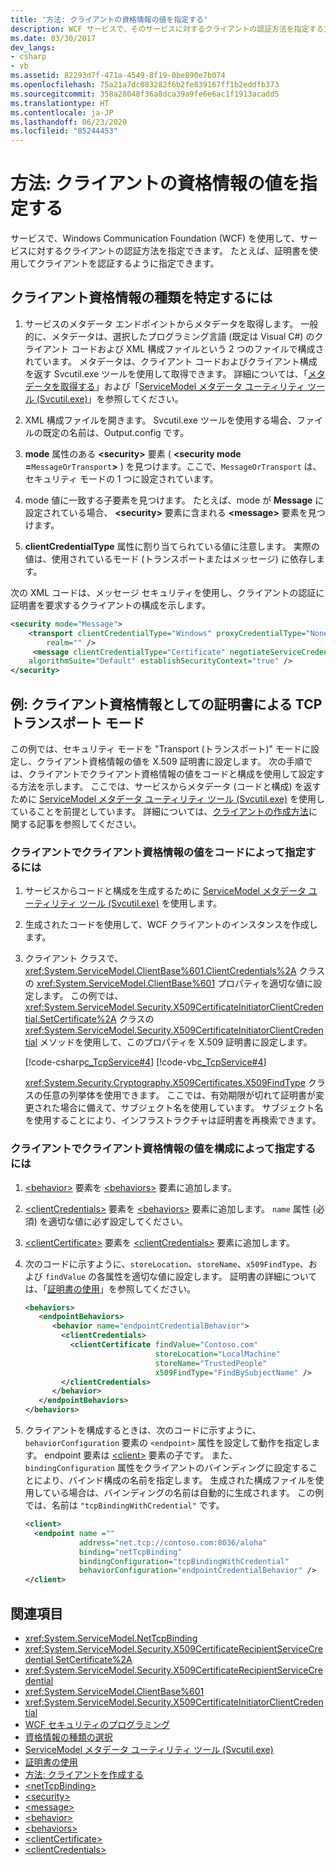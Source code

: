 ```yaml
---
title: '方法: クライアントの資格情報の値を指定する'
description: WCF サービスで、そのサービスに対するクライアントの認証方法を指定する方法について説明します。 この例では、X.509 証明書とトランスポート モードを指定します。
ms.date: 03/30/2017
dev_langs:
- csharp
- vb
ms.assetid: 82293d7f-471a-4549-8f19-0be890e7b074
ms.openlocfilehash: 75a21a7dc083282f6b2fe839167ff1b2eddfb373
ms.sourcegitcommit: 358a28048f36a8dca39a9fe6e6ac1f1913acadd5
ms.translationtype: HT
ms.contentlocale: ja-JP
ms.lasthandoff: 06/23/2020
ms.locfileid: "85244453"
---
```

# <a name="how-to-specify-client-credential-values"></a>方法: クライアントの資格情報の値を指定する

サービスで、Windows Communication Foundation (WCF) を使用して、サービスに対するクライアントの認証方法を指定できます。 たとえば、証明書を使用してクライアントを認証するように指定できます。

## <a name="to-determine-the-client-credential-type"></a>クライアント資格情報の種類を特定するには

1. サービスのメタデータ エンドポイントからメタデータを取得します。 一般的に、メタデータは、選択したプログラミング言語 (既定は Visual C#) のクライアント コードおよび XML 構成ファイルという 2 つのファイルで構成されています。 メタデータは、クライアント コードおよびクライアント構成を返す Svcutil.exe ツールを使用して取得できます。 詳細については、「[メタデータを取得する](./feature-details/retrieving-metadata.md)」および「[ServiceModel メタデータ ユーティリティ ツール (Svcutil.exe)](servicemodel-metadata-utility-tool-svcutil-exe.md)」を参照してください。

2. XML 構成ファイルを開きます。 Svcutil.exe ツールを使用する場合、ファイルの既定の名前は、Output.config です。

3. **mode** 属性のある **\<security>** 要素 ( **\<security mode =**`MessageOrTransport`**>** ) を見つけます。ここで、`MessageOrTransport` は、セキュリティ モードの 1 つに設定されています。

4. mode 値に一致する子要素を見つけます。 たとえば、mode が **Message** に設定されている場合、 **\<security>** 要素に含まれる **\<message>** 要素を見つけます。

5. **clientCredentialType** 属性に割り当てられている値に注意します。 実際の値は、使用されているモード (トランスポートまたはメッセージ) に依存します。

次の XML コードは、メッセージ セキュリティを使用し、クライアントの認証に証明書を要求するクライアントの構成を示します。

```xml
<security mode="Message">
    <transport clientCredentialType="Windows" proxyCredentialType="None"
        realm="" />
     <message clientCredentialType="Certificate" negotiateServiceCredential="true"
    algorithmSuite="Default" establishSecurityContext="true" />
</security>
```

## <a name="example-tcp-transport-mode-with-certificate-as-client-credential"></a>例: クライアント資格情報としての証明書による TCP トランスポート モード

この例では、セキュリティ モードを "Transport (トランスポート)" モードに設定し、クライアント資格情報の値を X.509 証明書に設定します。 次の手順では、クライアントでクライアント資格情報の値をコードと構成を使用して設定する方法を示します。 ここでは、サービスからメタデータ (コードと構成) を返すために [ServiceModel メタデータ ユーティリティ ツール (Svcutil.exe)](servicemodel-metadata-utility-tool-svcutil-exe.md) を使用していることを前提としています。 詳細については、[クライアントの作成方法](how-to-create-a-wcf-client.md)に関する記事を参照してください。

### <a name="to-specify-the-client-credential-value-on-the-client-in-code"></a>クライアントでクライアント資格情報の値をコードによって指定するには

1. サービスからコードと構成を生成するために [ServiceModel メタデータ ユーティリティ ツール (Svcutil.exe)](servicemodel-metadata-utility-tool-svcutil-exe.md) を使用します。

2. 生成されたコードを使用して、WCF クライアントのインスタンスを作成します。

3. クライアント クラスで、<xref:System.ServiceModel.ClientBase%601.ClientCredentials%2A> クラスの <xref:System.ServiceModel.ClientBase%601> プロパティを適切な値に設定します。 この例では、<xref:System.ServiceModel.Security.X509CertificateInitiatorClientCredential.SetCertificate%2A> クラスの <xref:System.ServiceModel.Security.X509CertificateInitiatorClientCredential> メソッドを使用して、このプロパティを X.509 証明書に設定します。

     [!code-csharp[c_TcpService#4](../../../samples/snippets/csharp/VS_Snippets_CFX/c_tcpservice/cs/source.cs#4)]
     [!code-vb[c_TcpService#4](../../../samples/snippets/visualbasic/VS_Snippets_CFX/c_tcpservice/vb/source.vb#4)]

     <xref:System.Security.Cryptography.X509Certificates.X509FindType> クラスの任意の列挙体を使用できます。 ここでは、有効期限が切れて証明書が変更された場合に備えて、サブジェクト名を使用しています。 サブジェクト名を使用することにより、インフラストラクチャは証明書を再検索できます。

### <a name="to-specify-the-client-credential-value-on-the-client-in-configuration"></a>クライアントでクライアント資格情報の値を構成によって指定するには

1. [\<behavior>](../configure-apps/file-schema/wcf/behavior-of-endpointbehaviors.md) 要素を [\<behaviors>](../configure-apps/file-schema/wcf/behaviors.md) 要素に追加します。

2. [\<clientCredentials>](../configure-apps/file-schema/wcf/clientcredentials.md) 要素を [\<behaviors>](../configure-apps/file-schema/wcf/behaviors.md) 要素に追加します。 `name` 属性 (必須) を適切な値に必ず設定してください。

3. [\<clientCertificate>](../configure-apps/file-schema/wcf/clientcertificate-of-servicecredentials.md) 要素を [\<clientCredentials>](../configure-apps/file-schema/wcf/clientcredentials.md) 要素に追加します。

4. 次のコードに示すように、`storeLocation`、`storeName`、`x509FindType`、および `findValue` の各属性を適切な値に設定します。 証明書の詳細については、「[証明書の使用](./feature-details/working-with-certificates.md)」を参照してください。

    ```xml
    <behaviors>
       <endpointBehaviors>
          <behavior name="endpointCredentialBehavior">
            <clientCredentials>
              <clientCertificate findValue="Contoso.com"
                                 storeLocation="LocalMachine"
                                 storeName="TrustedPeople"
                                 x509FindType="FindBySubjectName" />
            </clientCredentials>
          </behavior>
       </endpointBehaviors>
    </behaviors>
    ```

5. クライアントを構成するときは、次のコードに示すように、`behaviorConfiguration` 要素の `<endpoint>` 属性を設定して動作を指定します。 endpoint 要素は [\<client>](../configure-apps/file-schema/wcf/client.md) 要素の子です。 また、`bindingConfiguration` 属性をクライアントのバインディングに設定することにより、バインド構成の名前を指定します。 生成された構成ファイルを使用している場合は、バインディングの名前は自動的に生成されます。 この例では、名前は `"tcpBindingWithCredential"` です。

    ```xml
    <client>
      <endpoint name =""
                address="net.tcp://contoso.com:8036/aloha"
                binding="netTcpBinding"
                bindingConfiguration="tcpBindingWithCredential"
                behaviorConfiguration="endpointCredentialBehavior" />
    </client>
    ```

## <a name="see-also"></a>関連項目

- <xref:System.ServiceModel.NetTcpBinding>
- <xref:System.ServiceModel.Security.X509CertificateRecipientServiceCredential.SetCertificate%2A>
- <xref:System.ServiceModel.Security.X509CertificateRecipientServiceCredential>
- <xref:System.ServiceModel.ClientBase%601>
- <xref:System.ServiceModel.Security.X509CertificateInitiatorClientCredential>
- [WCF セキュリティのプログラミング](./feature-details/programming-wcf-security.md)
- [資格情報の種類の選択](./feature-details/selecting-a-credential-type.md)
- [ServiceModel メタデータ ユーティリティ ツール (Svcutil.exe)](servicemodel-metadata-utility-tool-svcutil-exe.md)
- [証明書の使用](./feature-details/working-with-certificates.md)
- [方法: クライアントを作成する](how-to-create-a-wcf-client.md)
- [\<netTcpBinding>](../configure-apps/file-schema/wcf/nettcpbinding.md)
- [\<security>](../configure-apps/file-schema/wcf/security-of-nettcpbinding.md)
- [\<message>](../configure-apps/file-schema/wcf/message-element-of-nettcpbinding.md)
- [\<behavior>](../configure-apps/file-schema/wcf/behavior-of-endpointbehaviors.md)
- [\<behaviors>](../configure-apps/file-schema/wcf/behaviors.md)
- [\<clientCertificate>](../configure-apps/file-schema/wcf/clientcertificate-of-servicecredentials.md)
- [\<clientCredentials>](../configure-apps/file-schema/wcf/clientcredentials.md)
